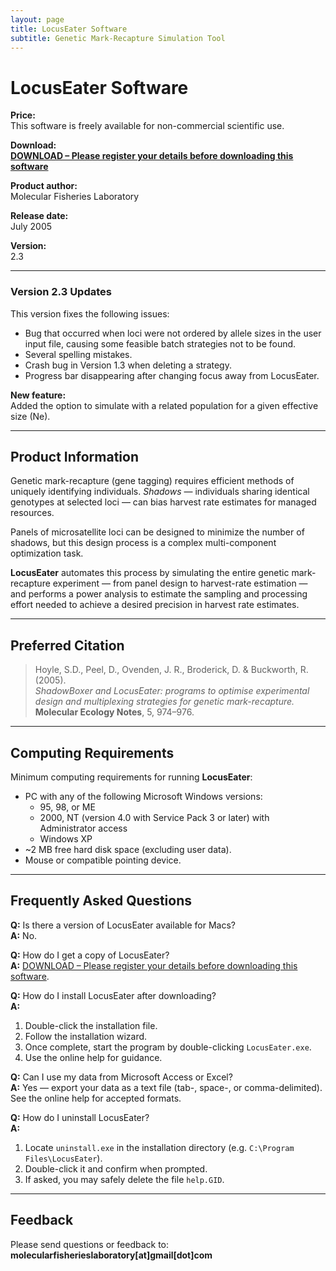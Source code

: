 ```yaml
---
layout: page
title: LocusEater Software
subtitle: Genetic Mark-Recapture Simulation Tool
---
```


# LocusEater Software

**Price:**  
This software is freely available for non-commercial scientific use.  

**Download:**  
[**DOWNLOAD – Please register your details before downloading this software**](https://forms.gle/nAG8pxqjkFKiUfgY7)  

**Product author:**  
Molecular Fisheries Laboratory  

**Release date:**  
July 2005  

**Version:**  
2.3  

---

### Version 2.3 Updates

This version fixes the following issues:

- Bug that occurred when loci were not ordered by allele sizes in the user input file, causing some feasible batch strategies not to be found.  
- Several spelling mistakes.  
- Crash bug in Version 1.3 when deleting a strategy.  
- Progress bar disappearing after changing focus away from LocusEater.  

**New feature:**  
Added the option to simulate with a related population for a given effective size (Ne).

---

## Product Information

Genetic mark-recapture (gene tagging) requires efficient methods of uniquely identifying individuals. *Shadows* — individuals sharing identical genotypes at selected loci — can bias harvest rate estimates for managed resources.  

Panels of microsatellite loci can be designed to minimize the number of shadows, but this design process is a complex multi-component optimization task.  

**LocusEater** automates this process by simulating the entire genetic mark-recapture experiment — from panel design to harvest-rate estimation — and performs a power analysis to estimate the sampling and processing effort needed to achieve a desired precision in harvest rate estimates.

---

## Preferred Citation

> Hoyle, S.D., Peel, D., Ovenden, J. R., Broderick, D. & Buckworth, R. (2005).  
> *ShadowBoxer and LocusEater: programs to optimise experimental design and multiplexing strategies for genetic mark-recapture.*  
> **Molecular Ecology Notes**, 5, 974–976.  

---

## Computing Requirements

Minimum computing requirements for running **LocusEater**:

- PC with any of the following Microsoft Windows versions:  
  - 95, 98, or ME  
  - 2000, NT (version 4.0 with Service Pack 3 or later) with Administrator access  
  - Windows XP  
- ~2 MB free hard disk space (excluding user data).  
- Mouse or compatible pointing device.  

---

## Frequently Asked Questions

**Q:** Is there a version of LocusEater available for Macs?  
**A:** No.  

**Q:** How do I get a copy of LocusEater?  
**A:** [DOWNLOAD – Please register your details before downloading this software](https://forms.gle/nAG8pxqjkFKiUfgY7).  

**Q:** How do I install LocusEater after downloading?  
**A:**  
1. Double-click the installation file.  
2. Follow the installation wizard.  
3. Once complete, start the program by double-clicking `LocusEater.exe`.  
4. Use the online help for guidance.  

**Q:** Can I use my data from Microsoft Access or Excel?  
**A:** Yes — export your data as a text file (tab-, space-, or comma-delimited). See the online help for accepted formats.  

**Q:** How do I uninstall LocusEater?  
**A:**  
1. Locate `uninstall.exe` in the installation directory (e.g. `C:\Program Files\LocusEater`).  
2. Double-click it and confirm when prompted.  
3. If asked, you may safely delete the file `help.GID`.  

---

## Feedback

Please send questions or feedback to:  
**molecularfisherieslaboratory[at]gmail[dot]com**
